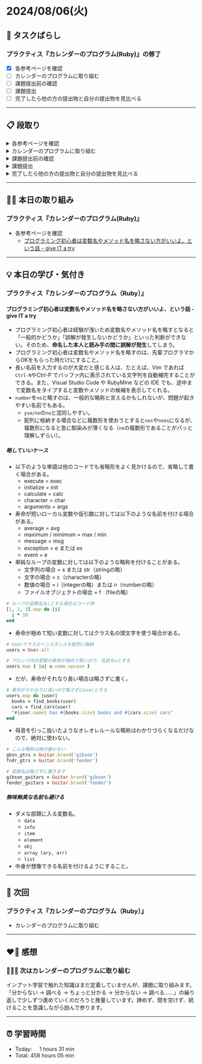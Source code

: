 # 2024/08/06(火)
## 🧩 タスクばらし
### プラクティス『カレンダーのプログラム(Ruby)』の修了
- [x] 各参考ページを確認
- [ ] カレンダーのプログラムに取り組む
- [ ] 課題提出前の確認
- [ ] 課題提出
- [ ] 完了したら他の方の提出物と自分の提出物を見比べる

---


## 📋 段取り
<details><summary>各参考ページを確認</summary>

- [x] [class Enumerator](https://docs.ruby-lang.org/ja/latest/class/Enumerator.html)
- [x] [library optparse](https://docs.ruby-lang.org/ja/latest/library/optparse.html)
- [x] [class Date](https://docs.ruby-lang.org/ja/latest/class/Date.html)
- [x] [rubyでコマンドを作る](https://bootcamp.fjord.jp/articles/40)
- [x] [コマンドライン引数・オプションの処理](https://bootcamp.fjord.jp/pages/251)
- [x] [プログラミングでよく使う英単語のまとめ【随時更新】 - Qiita](https://qiita.com/Ted-HM/items/7dde25dcffae4cdc7923)
- [x] [プログラミング初心者は変数名やメソッド名を略さない方がいいよ、という話 - give IT a try](https://blog.jnito.com/entry/2020/10/20/092724)
</details>


<details><summary>カレンダーのプログラムに取り組む</summary>

- [ ] カレンダーのプログラムを書く

**※ 分からない箇所が出てきたときは、以下のヒントを適宜参考にすること**
- [library optparse](https://docs.ruby-lang.org/ja/latest/library/optparse.html)
- [Date class](https://docs.ruby-lang.org/ja/latest/class/Date.html)
- [カレンダー課題のQ&A](https://bootcamp.fjord.jp/questions/tags/%E3%82%AB%E3%83%AC%E3%83%B3%E3%83%80%E3%83%BC?all=true)
- [【新人プログラマ応援】開発タスクをアサインされたらどういう手順で進めるべきか - Qiita](https://qiita.com/jnchito/items/017487cd882091494298)
- [セルフマネジメントの必須スキル「タスクばらし」そのポイント | Social Change!](https://kuranuki.sonicgarden.jp/archives/21981)
- [プログラミング初心者歓迎！「エラーが出ました。どうすればいいですか？」から卒業するための基本と極意（解説動画付き）](https://qiita.com/jnchito/items/056325421b7e36f02335)
- [🤔 わからないことをメンターや他の受講生に質問をする方法](https://bootcamp.fjord.jp/pages/use_the_question_room) 
</details>


<details><summary>課題提出前の確認</summary>

- [ ] [RubyTips - komagataのブログ](https://docs.komagata.org/tags/rubytips/)
- [ ] [初心者がRailsプロジェクトへの初PRする前に見るチェックリスト - komagataのブログ](https://docs.komagata.org/5676)
- [ ] [GitHubでコードを提出するときに気をつけること](https://bootcamp.fjord.jp/pages/info-for-github)
- [ ] [プログラミング初心者はgit commitする前に必ずdiffを自分でレビューするクセを付けよう](https://bootcamp.fjord.jp/pages/322)
- [ ] [プルリクエスト形式で提出物を出す際の「これはやっちゃダメ」リスト](https://bootcamp.fjord.jp/pages/317)
</details>


<details><summary>課題提出</summary>

- [ ] Pull Request としてアップする
- [ ] URL と Terminal での実行結果を提出
</details>


<details><summary>完了したら他の方の提出物と自分の提出物を見比べる</summary>

- [ ] 他の方の提出物と自分の提出物を見比べる
</details>

---


## ✍🏻 本日の取り組み
### プラクティス『カレンダーのプログラム(Ruby)』
- 各参考ページを確認
   - [プログラミング初心者は変数名やメソッド名を略さない方がいいよ、という話 - give IT a try](https://blog.jnito.com/entry/2020/10/20/092724)

---


## 💡 本日の学び・気付き

### プラクティス『カレンダーのプログラム（Ruby）』

#### プログラミング初心者は変数名やメソッド名を略さない方がいいよ、という話 - give IT a try
- プログラミング初心者は経験が浅いため変数名やメソッド名を略すとなると「一般的かどうか」「誤解が発生しないかどうか」といった判断ができない。そのため、**命名した本人と読み手の間に誤解が発生**してしまう。
- プログラミング初心者は変数名やメソッド名を略すのは、先輩プログラマからOKをもらった時だけにすること。
- 長い名前を入力するのが大変だと感じる人は、たとえば、Vim であれば`Ctrl-N`やCtrl-P`でバッファ内に表示されている文字列を自動補完することができる。また、Visual Studio Code や RubyMine などの IDE でも、途中まで変数名をタイプすると変数やメソッドの候補を表示してくれる。
- `number`を`no`と略すのは、一般的な略称と言えるかもしれないが、問題が起きやすい名前でもある。
   - `yse/no`の`no`と混同しやすい。
   - 配列に格納する場合などに複数形を使おうとすると`nos`や`noes`になるが、複数形になると急に馴染みが薄くなる（`no`の複数形であることがパッと理解しずらい）。

##### 略していいケース
- 以下のような単語は他のコードでも省略形をよく見かけるので、省略して書く場合がある。
   - execute = exec
   - initialize = init
   - calculate = calc
   - character = char
   - arguments = args
- 寿命が短いローカル変数や仮引数に対しては以下のような名前を付ける場合がある。
   - average = avg
   - maximum / minimum = max / min
   - message = msg
   - exception = e または ex
   - event = e
- 単純なループの変数に対しては以下のような略称を付けることがある。
   - 文字列の場合 = s または str（stringの略）
   - 文字の場合 = c（characterの略）
   - 数値の場合 = i（integerの略）または n（numberの略）
   - ファイルオブジェクトの場合 = f （fileの略）
```ruby
# ループの変数名をiとする場合のコード例
[1, 2, 3].map do |i|
  i * 10
end
```
- 寿命が極めて短い変数に対してはクラス名の頭文字を使う場合がある。
```ruby
# Userクラスのインスタンスを配列に格納
users = User.all

# ブロック内の変数の寿命が極めて短いので、名前をuとする
users.map { |u| u.name.upcase }
```
- だが、寿命がそれなり長い場合は略さずに書く。
```ruby
# 寿命がそれなりに長いので略さずにuserとする
users.map do |user|
  books = find_books(user)
  cars = find_cars(user)
  "#{user.name} has #{books.size} books and #{cars.size} cars"
end
```
- 母音を引っこ抜いたようなオレオレルールな略称はわかりづらくなるだけなので、絶対に使わない。
```ruby
# こんな略称は絶対書かない
gbsn_gtrs = Guitar.brand('gibson')
fndr_gtrs = Guitar.brand('fender')

# 変数名は略さずに書きます
gibson_guitars = Guitar.brand('gibson')
fender_guitars = Guitar.brand('fender')
```

##### 無味無臭な名前も避ける
- ダメな部類に入る変数名。
   - `data`
   - `info`
   - `item`
   - `element`
   - `obj`
   - `array (ary, arr)`
   - `list`
- 中身が想像できる名前を付けるようにすること。

---


## 📍 次回
### プラクティス『カレンダーのプログラム（Ruby）』
- カレンダーのプログラムに取り組む

---


## ❤️‍🔥 感想
### 📖✍🏻 次はカレンダーのプログラムに取り組む
インプット学習で触れた知識はまだ定着していませんが、課題に取り組みます。「分からない → 調べる → ちょっと分かる → 分からない → 調べる......」の繰り返しで少しずつ進めていくのだろうと推量しています。諦めず、間を空けず、続けることを意識しながら励んで参ります。

---


## ⏰ 学習時間
- Today:&nbsp;&nbsp;&nbsp;&nbsp; 1 hours 31 min
- Total: 458 hours 05 min
